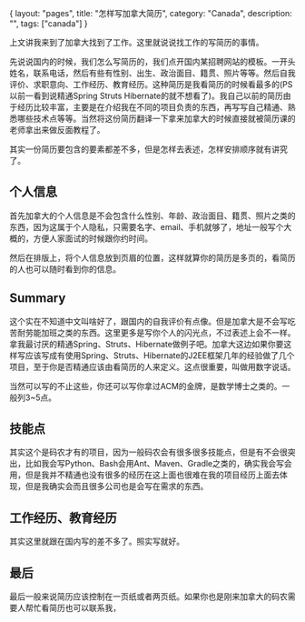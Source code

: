 {
layout: "pages",
title: "怎样写加拿大简历",
category: "Canada",
description: "",
tags: ["canada"]
}

上文讲我来到了加拿大找到了工作。这里就说说找工作的写简历的事情。

先说说国内的时候，我们怎么写简历的，我们点开国内某招聘网站的模板。一开头姓名，联系电话，然后有些有性别、出生、政治面目、籍贯、照片等等。然后自我评价、求职意向、工作经历、教育经历。这种简历是我看简历的时候看最多的(PS 以前一看到说精通Spring Struts Hibernate的就不想看了)。我自己以前的简历由于经历比较丰富，主要是在介绍我在不同的项目负责的东西，再写写自己精通、熟悉哪些技术点等等。当然将这份简历翻译一下拿来加拿大的时候直接就被简历课的老师拿出来做反面教程了。

其实一份简历要包含的要素都差不多，但是怎样去表述，怎样安排顺序就有讲究了。

## 个人信息

首先加拿大的个人信息是不会包含什么性别、年龄、政治面目、籍贯、照片之类的东西，因为这属于个人隐私，只需要名字、email、手机就够了，地址一般写个大概的，方便人家面试的时候跟你约时间。

然后在排版上，将个人信息放到页眉的位置，这样就算你的简历是多页的，看简历的人也可以随时看到你的信息。

## Summary

这个实在不知道中文叫啥好了，跟国内的自我评价有点像。但是加拿大是不会写吃苦耐劳能加班之类的东西。这里更多是写你个人的闪光点，不过表述上会不一样。拿我最讨厌的精通Spring、Struts、Hibernate做例子吧。加拿大这边如果你要这样写应该写成有使用Spring、Struts、Hibernate的J2EE框架几年的经验做了几个项目，至于你是否精通应该由看简历的人来定义。这点很重要，叫做用数字说话。

当然可以写的不止这些，你还可以写你拿过ACM的金牌，是数学博士之类的。一般列3~5点。

## 技能点

其实这个是码农才有的项目，因为一般码农会有很多很多技能点，但是有不会很突出，比如我会写Python、Bash会用Ant、Maven、Gradle之类的，确实我会写会用，但是我并不精通也没有很多的经历在这上面也很难在我的项目经历上面去体现，但是我确实会而且很多公司也是会写在需求的东西。

## 工作经历、教育经历

其实这里就跟在国内写的差不多了。照实写就好。

## 最后

最后一般来说简历应该控制在一页纸或者两页纸。如果你也是刚来加拿大的码农需要人帮忙看简历也可以联系我，
